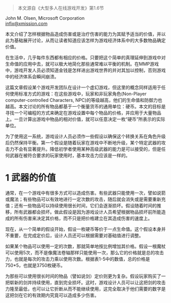 > 本文源自《大型多人在线游戏开发》第1.6节

John M. Olsen, Microsoft Corporation  
infix@xmission.com

本文介绍了怎样根据物品造成伤害或是治疗伤害的能力为其赋予适当的价值，并以此为基础展开讨论，从而让读者知道应该怎样为游戏经济体系中的大多数物品确定价值。

在生活中，几乎每件东西都有相应的价格。只要把这个简单的真理延伸到游戏中对生命值的应用中去，就可以极大地简化那些通常难以平衡的机制。在MMP游戏中，游戏开发人员必须知道金钱是怎样进出游戏世界的并对其加以控制，否则游戏中的经济体系会瞬间崩溃。

这篇文章假设某个游戏开发团队在设计一个虚幻游戏，但这里的概念同样适用于任何使用标准方式的游戏：在这些游戏中，玩家和非玩家角色(Non-Player computer-controlled Characters, NPC)的等级越高，他们的生命值和防御力也越高。本文讨论的所有物品都基于一个衡量货币的通用单位：硬币。本文的目标是寻找一个可编程的方式来确定在游戏设置中每个物品的价格，并应用于大量物品上。一旦计算出游戏中物品的相对价值，就可以任意决定一枚“硬币”所表示的实际单位。

为了使用这一系统，游戏设计人员必须作一些假设以确保这个转换关系在角色升级后仍然保持平衡。第一个假设是随着玩家在游戏中不断地升级，某个特定武器的攻击力不会有显著提升。降低初学者使用某种高级武器的能力是可以接受的，但是任何武器在被符合要求的玩家使用时，基本攻击力应该是一样的。

# 1 武器的价值
通常，在一个游戏中有很多方式可以造成伤害。有些武器只能使用一次，譬如说箭或魔法；有些物品可以有效地进行一定次数的攻击，随后就会消失或是需要重新充值；还有一些物品可以持续使用很长时间，它们会逐渐损坏。假设随着时间的推移，所有武器都会损坏。做此假设是因为游戏设计人员希望根据物品损坏前所能造成的所有伤害来决定其价格，而不只是把价格建立在其造成伤害的速度上。

现在，从一个简单的假设开始，假设一枚硬币等价于一点生命值。这个假设本身并不重要，在完成定价后，设计人员还可以根据需要对基础值进行调整。

如果某个物品可以使用一定的次数，那就简单地按比例增加其价格。假设一根魔杖可以使用5次，而不是像魔法卷轴那样只能使用一次，那么它的价格就是总的攻击力，也就是每次的攻击力乘以使用次数。根据表1-5中的数值，总的价格是750*5，也就是3750枚硬币。

为那些可以使用很长时间的物品（譬如说剑）定价则更为复杂。假设玩家购买了一把崭新的剑并持续使用，直到完全损坏。这时，游戏设计人员可以让这把剑的攻击力隆至最低，也可以让它折断从而不能继续使用，这完全取决于他们需要的数字是这把剑在它的有效期内究竟可以造成多少伤害。

